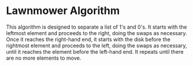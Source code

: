 # Lawnmower Algorithm
This algorithm is designed to separate a list of 1's and 0's.
It starts with the leftmost element and proceeds to the right, doing the swaps as necessary.
Once it reaches the right-hand end, it starts with the disk before the rightmost element and proceeds to the left, doing the swaps as necessary, until it reaches the element before the left-hand end. It repeats until there are no
more elements to move.
